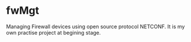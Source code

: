 # fwMgt
Managing Firewall devices using open source protocol NETCONF.
It is my own practise project at begining stage. 
